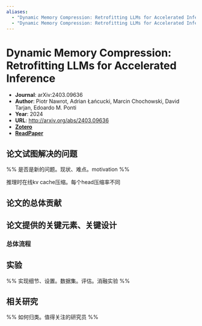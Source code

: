 ```yaml
---
aliases:
  - "Dynamic Memory Compression: Retrofitting LLMs for Accelerated Inference"
  - "Dynamic Memory Compression: Retrofitting LLMs for Accelerated Inference, 2024"
---
```

# Dynamic Memory Compression: Retrofitting LLMs for Accelerated Inference

- **Journal**: arXiv:2403.09636
- **Author**: Piotr Nawrot, Adrian Łańcucki, Marcin Chochowski, David Tarjan, Edoardo M. Ponti
- **Year**: 2024
- **URL**: http://arxiv.org/abs/2403.09636
- [**Zotero**](zotero://select/items/@2024DynamicMemoryCompressionNawrot)
- [**ReadPaper**](https://readpaper.com/pdf-annotate/note?pdfId=2226101145372771840&noteId=2396921223343912704)

## 论文试图解决的问题

%% 是否是新的问题。现状、难点。motivation %%

推理时在线kv cache压缩。每个head压缩率不同

## 论文的总体贡献

## 论文提供的关键元素、关键设计

### 总体流程

## 实验

%% 实现细节、设置。数据集。评估。消融实验 %%

## 相关研究

%% 如何归类。值得关注的研究员 %%
